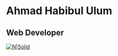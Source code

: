 # Ahmad Habibul Ulum
## Web Developer

[![N|Solid](https://drive.google.com/uc?export=view&id=1NM-51C4mcMpPyT-9ycptM3tYsUau8ROu)](https://www.linkedin.com/in/ahmad-habibul-ulum)

<!--
**real-habibul/real-habibul** is a ✨ _special_ ✨ repository because its `README.md` (this file) appears on your GitHub profile.

Here are some ideas to get you started:

- 🔭 I’m currently working on ...
- 🌱 I’m currently learning ...
- 👯 I’m looking to collaborate on ...
- 🤔 I’m looking for help with ...
- 💬 Ask me about ...
- 📫 How to reach me: ...
- 😄 Pronouns: ...
- ⚡ Fun fact: ...
-->
